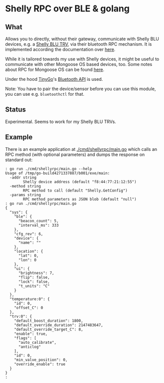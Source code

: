 # Shelly RPC over BLE & golang

## What

Allows you to directly, without their gateway, communicate with Shelly BLU
devices, e.g. a [Shelly BLU TRV][trv], via their bluetooth RPC mechanism. It is
implemented according the documentation over
[here](https://kb.shelly.cloud/knowledge-base/communicating-with-shelly-devices-via-bluetooth-lo).

While it is tailored towards my use with Shelly devices, it might be useful to
communicate with other Mongoose OS based devices, too. Some notes about RPC for
Mongoose OS can be found
[here](https://mongoose-os.com/docs/mongoose-os/api/rpc/rpc-gatts.md).

Under the hood [TinyGo]'s [Bluetooth API][bt] is used.

Note: You have to pair the device/sensor before you can use this module, you
can use e.g. `bluetoothctl` for that.

[trv]: https://www.shelly.com/products/shelly-blu-trv-single-pack
[TinyGo]: https://tinygo.org/
[bt]: https://github.com/tinygo-org/bluetooth

## Status

Experimental. Seems to work for my Shelly BLU TRVs.

## Example

There is an example application at
[./cmd/shellyrpc/main.go](cmd/shellyrpc/main.go) which calls an RPC method
(with optional parameters) and dumps the response on standard out:

```terminal
: go run ./cmd/shellyrpc/main.go --help
Usage of /tmp/go-build4271337887/b001/exe/main:
  -addr string
        Shelly device address (default "f8:44:77:21:12:55")
  -method string
        RPC method to call (default "Shelly.GetConfig")
  -params string
        RPC method parameters as JSON blob (default "null")
: go run ./cmd/shellyrpc/main.go
{
  "sys": {
    "ble": {
      "beacon_count": 5,
      "interval_ms": 333
    },
    "cfg_rev": 6,
    "device": {
      "name": ""
    },
    "location": {
      "lat": 0,
      "lon": 0
    },
    "ui": {
      "brightness": 7,
      "flip": false,
      "lock": false,
      "t_units": "C"
    }
  },
  "temperature:0": {
    "id": 0,
    "offset_C": 0
  },
  "trv:0": {
    "default_boost_duration": 1800,
    "default_override_duration": 2147483647,
    "default_override_target_C": 8,
    "enable": true,
    "flags": [
      "auto_calibrate",
      "anticlog"
    ],
    "id": 0,
    "min_valve_position": 0,
    "override_enable": true
  }
}
: 
```
